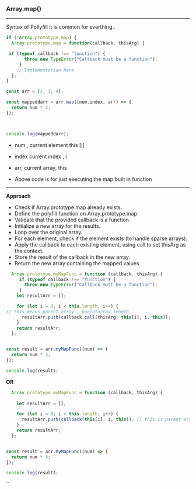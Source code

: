 ### Array.map()
___________________________


Syntax of Pollyfill it is common for everthing.. 

```js
if (!Array.prototype.map) { 
  Array.prototype.map = function(callback, thisArg) {

 if (typeof callback !== "function") {
       throw new TypeError("Callback must be a function");
     }
    // Implementation here
  };
}
```








```js
const arr = [2, 3, 4];

const mappeddarr = arr.map((num,index, arr) => {
  return num * 2;
});



console.log(mappeddarr);
```

- num , current element this [i]
- index current index , i
- arr, current array, this

- Above code is for just executing the map built in function
--------------------------------------------------

**Approach**


- Check if Array.prototype.map already exists.
- Define the polyfill function on Array.prototype.map.
- Validate that the provided callback is a function.
- Initialize a new array for the results.
- Loop over the original array.
- For each element, check if the element exists (to handle sparse arrays).
- Apply the callback to each existing element, using call to set thisArg as the context.
- Store the result of the callback in the new array.
- Return the new array containing the mapped values.

```js
  Array.prototype.myMapFunc = function (callback, thisArg) {
     if (typeof callback !== "function") {
       throw new TypeError("Callback must be a function");
     }
    let resultArr = [];

    for (let i = 0; i < this.length; i++) {
// this means parent array., parentarray.length
      resultArr.push(callback.call(thisArg, this[i], i, this));
    }
    return resultArr;
  };


const result = arr.myMapFunc((num) => {
  return num * 3;
});

console.log(result);

```

**OR**





```js
  Array.prototype.myMapFunc = function (callback, thisArg) {
    
    let resultArr = [];

    for (let i = 0; i < this.length; i++) {
      resultArr.push(callback(this[i], i, this)); // this is parent array
    }
    return resultArr;
  };


const result = arr.myMapFunc((num) => {
  return num * 3;
});

console.log(result);
```


  ``





